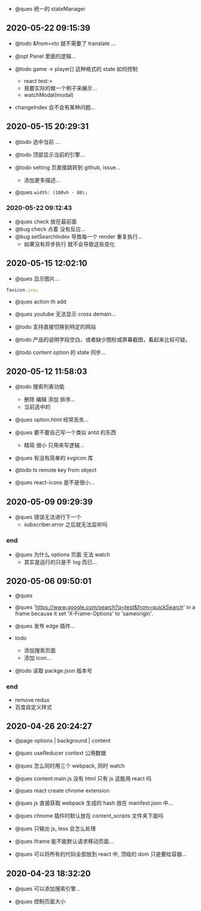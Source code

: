 - @ques 统一的 stateManager

## 2020-05-22 09:15:39

- @todo &from=vto 就不需要了 translate ...

- @opt Panel 里面的逻辑...

- @todo game -> player[] 这种格式的 state 如何控制

  - react test:>
  - 我要实际的做一个例子来展示...
  - watchModal(modal)

- changeIndex 会不会有某种问题...

## 2020-05-15 20:29:31

- @todo 选中当前 ...

- @todo 顶部显示当前的引擎...

- @todo setting 页直接跳转到 github, issue...
  - 添加更多描述...

* @ques `width: (100vh - 80);`

### 2020-05-22 09:12:43

- @ques check 放在最前面
- @bug check 点着 没有反应...
- @bug setSearchIndex 导致每一个 render 重复执行...
  - 如果没有异步执行 就不会导致这些变化

## 2020-05-15 12:02:10

- @ques 显示图片...

```js
favicon.ico;
```

- @ques action th add

- @ques youtube 无法显示 cross demain...

- @todo 支持直接切换到特定的网站

- @todo 产品的说明字段空白，或者缺少图标或屏幕截图，看起来比较可疑。

- @todo content option 的 state 同步...

## 2020-05-12 11:58:03

- @todo 搜索列表功能

  - 删除 编辑 添加 排序...
  - 当前选中的

- @ques option.html 经常丢失...

- @ques 要不要自己写一个类似 antd 的东西

  - 精简 很小 只用来写逻辑...

- @ques 有没有简单的 svgicon 库

- @todo ts remote key from object

- @ques react-icons 是不是很小...

## 2020-05-09 09:29:39

- @ques 错误无法进行下一个
  - subscriber.error 之后就无法监听吗

### end

- @ques 为什么 options 页面 无法 watch
  - 其实是运行的只是不 log 而已...

## 2020-05-06 09:50:01

- @ques

- @ques 'https://www.google.com/search?q=test&from=quickSearch' in a frame because it set 'X-Frame-Options' to 'sameorigin'.

- @ques 发布 edge 插件...

- todo

  - 添加搜索页面
  - 添加 icon...

- @todo 读取 packge.json 版本号

### end

- remove redux
- 百度自定义样式

## 2020-04-26 20:24:27

- @page options | background | content

- @ques useReducer context 公用数据

- @ques 怎么同时用三个 webpack, 同时 watch

- @ques content.main.js 没有 html 只有 js 这能用 react 吗

* @ques react create chrome extension

* @ques js 直接获取 webpack 生成的 hash 放在 manifest.json 中...

- @ques chrome 插件时默认放在 content_scripts 文件夹下面吗

- @ques 只输出 js, less 会怎么处理

- @ques iframe 能不能默认请求移动页面...

- @ques 可以将所有的代码全部放到 react 中, 顶级的 dom 只是要给容器...

## 2020-04-23 18:32:20

- @ques 可以添加搜索引擎...

- @ques 控制页面大小
